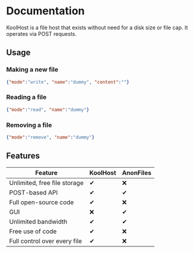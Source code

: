 # Documentation
KoolHost is a file host that exists without need for a disk size or file cap. It operates via POST requests.
## Usage
### Making a new file
```JSON
{"mode":"write", "name":"dummy", "content":""}
```
### Reading a file
```JSON
{"mode":"read", "name":"dummy"}
```
### Removing a file
```JSON
{"mode":"remove", "name":"dummy"}
```
## Features
| Feature | KoolHost      | AnonFiles |
| ----------- | ----------- | ----------- |
| Unlimited, free file storage | ✔ | ❌ |
| POST-based API | ✔ | ✔ |
| Full open-source code | ✔ | ❌ |
| GUI | ❌ | ✔ |
| Unlimited bandwidth | ✔ | ✔ |
| Free use of code | ✔ | ❌ |
| Full control over every file | ✔ | ❌ |
